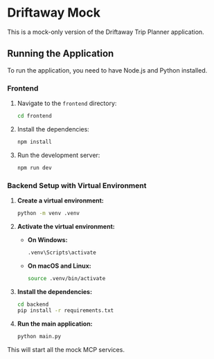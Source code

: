 # Driftaway Mock

This is a mock-only version of the Driftaway Trip Planner application.

## Running the Application

To run the application, you need to have Node.js and Python installed.

### Frontend

1.  Navigate to the `frontend` directory:
    ```sh
    cd frontend
    ```
2.  Install the dependencies:
    ```sh
    npm install
    ```
3.  Run the development server:
    ```sh
    npm run dev
    ```

### Backend Setup with Virtual Environment

1.  **Create a virtual environment:**

    ```sh
    python -m venv .venv
    ```

2.  **Activate the virtual environment:**

    *   **On Windows:**
        ```sh
        .venv\Scripts\activate
        ```
    *   **On macOS and Linux:**
        ```sh
        source .venv/bin/activate
        ```

3.  **Install the dependencies:**

    ```sh
    cd backend
    pip install -r requirements.txt
    ```

4.  **Run the main application:**

    ```sh
    python main.py
    ```

This will start all the mock MCP services.
